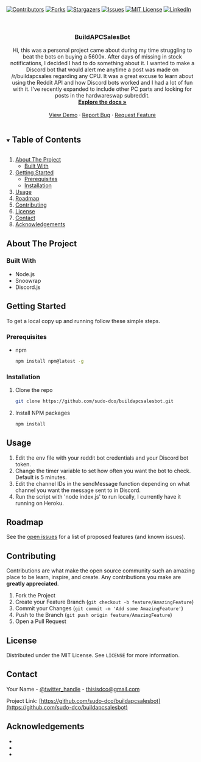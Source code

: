 <!--
*** Thanks for checking out the Best-README-Template. If you have a suggestion
*** that would make this better, please fork the repo and create a pull request
*** or simply open an issue with the tag "enhancement".
*** Thanks again! Now go create something AMAZING! :D
***
***
***
*** To avoid retyping too much info. Do a search and replace for the following:
*** github_username, repo_name, twitter_handle, email, project_title, project_description
-->



<!-- PROJECT SHIELDS -->
<!--
*** I'm using markdown "reference style" links for readability.
*** Reference links are enclosed in brackets [ ] instead of parentheses ( ).
*** See the bottom of this document for the declaration of the reference variables
*** for contributors-url, forks-url, etc. This is an optional, concise syntax you may use.
*** https://www.markdownguide.org/basic-syntax/#reference-style-links
-->
[![Contributors][contributors-shield]][contributors-url]
[![Forks][forks-shield]][forks-url]
[![Stargazers][stars-shield]][stars-url]
[![Issues][issues-shield]][issues-url]
[![MIT License][license-shield]][license-url]
[![LinkedIn][linkedin-shield]][linkedin-url]



<!-- PROJECT LOGO -->
<br />
<p align="center">
  <h3 align="center">BuildAPCSalesBot</h3>

  <p align="center">
    Hi, this was a personal project came about during my time struggling to beat the bots on buying a 5600x. After days of missing in stock notifications,
    I decided I had to do something about it. I wanted to make a Discord bot that would alert me anytime a post was made on /r/buildapcsales regarding any CPU.
    It was a great excuse to learn about using the Reddit API and how Discord bots worked and I had a lot of fun with it.
    I've recently expanded to include other PC parts and looking for posts in the hardwareswap subreddit.
    <br />
    <a href="https://github.com/sudo-dco/buildapcsalesbot"><strong>Explore the docs »</strong></a>
    <br />
    <br />
    <a href="https://github.com/sudo-dco/buildapcsalesbot">View Demo</a>
    ·
    <a href="https://github.com/sudo-dco/buildapcsalesbot/issues">Report Bug</a>
    ·
    <a href="https://github.com/sudo-dco/buildapcsalesbot/issues">Request Feature</a>
  </p>
</p>



<!-- TABLE OF CONTENTS -->
<details open="open">
  <summary><h2 style="display: inline-block">Table of Contents</h2></summary>
  <ol>
    <li>
      <a href="#about-the-project">About The Project</a>
      <ul>
        <li><a href="#built-with">Built With</a></li>
      </ul>
    </li>
    <li>
      <a href="#getting-started">Getting Started</a>
      <ul>
        <li><a href="#prerequisites">Prerequisites</a></li>
        <li><a href="#installation">Installation</a></li>
      </ul>
    </li>
    <li><a href="#usage">Usage</a></li>
    <li><a href="#roadmap">Roadmap</a></li>
    <li><a href="#contributing">Contributing</a></li>
    <li><a href="#license">License</a></li>
    <li><a href="#contact">Contact</a></li>
    <li><a href="#acknowledgements">Acknowledgements</a></li>
  </ol>
</details>



<!-- ABOUT THE PROJECT -->
## About The Project


### Built With

* []() Node.js
* []() Snoowrap
* []() Discord.js



<!-- GETTING STARTED -->
## Getting Started

To get a local copy up and running follow these simple steps.

### Prerequisites

* npm
  ```sh
  npm install npm@latest -g
  ```

### Installation

1. Clone the repo
   ```sh
   git clone https://github.com/sudo-dco/buildapcsalesbot.git
   ```
2. Install NPM packages
   ```sh
   npm install
   ```



<!-- USAGE EXAMPLES -->
## Usage

1. Edit the env file with your reddit bot credentials and your Discord bot token.
2. Change the timer variable to set how often you want the bot to check. Default is 5 minutes.
3. Edit the channel IDs in the sendMessage function depending on what channel you want the message sent to in Discord.
4. Run the script with 'node index.js' to run locally, I currently have it running on Heroku.

<!-- ROADMAP -->
## Roadmap

See the [open issues](https://github.com/sudo-dco/buildapcsalesbot/issues) for a list of proposed features (and known issues).



<!-- CONTRIBUTING -->
## Contributing

Contributions are what make the open source community such an amazing place to be learn, inspire, and create. Any contributions you make are **greatly appreciated**.

1. Fork the Project
2. Create your Feature Branch (`git checkout -b feature/AmazingFeature`)
3. Commit your Changes (`git commit -m 'Add some AmazingFeature'`)
4. Push to the Branch (`git push origin feature/AmazingFeature`)
5. Open a Pull Request



<!-- LICENSE -->
## License

Distributed under the MIT License. See `LICENSE` for more information.



<!-- CONTACT -->
## Contact

Your Name - [@twitter_handle](https://twitter.com/twitter_handle) - thisisdco@gmail.com

Project Link: [https://github.com/sudo-dco/buildapcsalesbot](https://github.com/sudo-dco/buildapcsalesbot)



<!-- ACKNOWLEDGEMENTS -->
## Acknowledgements

* []()
* []()
* []()





<!-- MARKDOWN LINKS & IMAGES -->
<!-- https://www.markdownguide.org/basic-syntax/#reference-style-links -->
[contributors-shield]: https://img.shields.io/github/contributors/sudo-dco/buildapcsalesbot.svg?style=for-the-badge
[contributors-url]: https://github.com/sudo-dco/buildapcsalesbot/graphs/contributors
[forks-shield]: https://img.shields.io/github/forks/sudo-dco/buildapcsalesbot.svg?style=for-the-badge
[forks-url]: https://github.com/sudo-dco/buildapcsalesbot/network/members
[stars-shield]: https://img.shields.io/github/stars/sudo-dco/buildapcsalesbot.svg?style=for-the-badge
[stars-url]: https://github.com/sudo-dco/buildapcsalesbot/stargazers
[issues-shield]: https://img.shields.io/github/issues/sudo-dco/buildapcsalesbot.svg?style=for-the-badge
[issues-url]: https://github.com/sudo-dco/buildapcsalesbot/issues
[license-shield]: https://img.shields.io/github/license/sudo-dco/buildapcsalesbot.svg?style=for-the-badge
[license-url]: https://github.com/sudo-dco/buildapcsalesbot/blob/master/LICENSE.txt
[linkedin-shield]: https://img.shields.io/badge/-LinkedIn-black.svg?style=for-the-badge&logo=linkedin&colorB=555
[linkedin-url]: https://linkedin.com/in/dcowa
